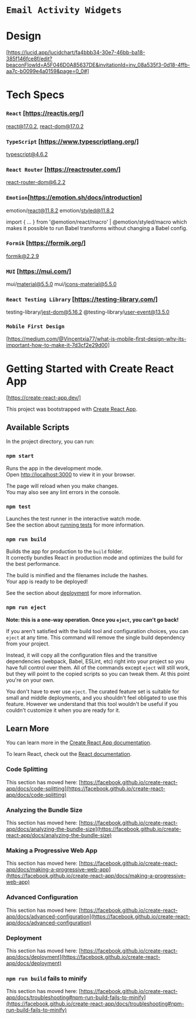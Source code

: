 # `Email Activity Widgets`

# Design

[https://lucid.app/lucidchart/fa4bbb34-30e7-46bb-ba18-385f146fce8f/edit?beaconFlowId=A5F046D0A85637DE&invitationId=inv_08a535f3-0d18-4ffb-aa7c-b0099e4a0159&page=0_0#]
# Tech Specs
### `React` [https://reactjs.org/]

react@17.0.2, react-dom@17.0.2

### `TypeScript` [https://www.typescriptlang.org/]

typescript@4.6.2

### `React Router` [https://reactrouter.com/]

react-router-dom@6.2.2

### `Emotion`[https://emotion.sh/docs/introduction]

emotion/react@11.8.2 
emotion/styled@11.8.2

import { ... } from '@emotion/react/macro' | @emotion/styled/macro
which makes it possible to run Babel transforms without changing a Babel config. 

### `Formik` [https://formik.org/]

formik@2.2.9

### `MUI` [https://mui.com/]

mui/material@5.5.0
mui/icons-material@5.5.0

### `React Testing Library` [https://testing-library.com/]

testing-library/jest-dom@5.16.2
@testing-library/user-event@13.5.0

### `Mobile First Design`

[https://medium.com/@Vincentxia77/what-is-mobile-first-design-why-its-important-how-to-make-it-7d3cf2e29d00]

# Getting Started with Create React App
[https://create-react-app.dev/]

This project was bootstrapped with [Create React App](https://github.com/facebook/create-react-app).

## Available Scripts

In the project directory, you can run:

### `npm start`

Runs the app in the development mode.\
Open [http://localhost:3000](http://localhost:3000) to view it in your browser.

The page will reload when you make changes.\
You may also see any lint errors in the console.

### `npm test`

Launches the test runner in the interactive watch mode.\
See the section about [running tests](https://facebook.github.io/create-react-app/docs/running-tests) for more information.

### `npm run build`

Builds the app for production to the `build` folder.\
It correctly bundles React in production mode and optimizes the build for the best performance.

The build is minified and the filenames include the hashes.\
Your app is ready to be deployed!

See the section about [deployment](https://facebook.github.io/create-react-app/docs/deployment) for more information.

### `npm run eject`

**Note: this is a one-way operation. Once you `eject`, you can't go back!**

If you aren't satisfied with the build tool and configuration choices, you can `eject` at any time. This command will remove the single build dependency from your project.

Instead, it will copy all the configuration files and the transitive dependencies (webpack, Babel, ESLint, etc) right into your project so you have full control over them. All of the commands except `eject` will still work, but they will point to the copied scripts so you can tweak them. At this point you're on your own.

You don't have to ever use `eject`. The curated feature set is suitable for small and middle deployments, and you shouldn't feel obligated to use this feature. However we understand that this tool wouldn't be useful if you couldn't customize it when you are ready for it.

## Learn More

You can learn more in the [Create React App documentation](https://facebook.github.io/create-react-app/docs/getting-started).

To learn React, check out the [React documentation](https://reactjs.org/).

### Code Splitting

This section has moved here: [https://facebook.github.io/create-react-app/docs/code-splitting](https://facebook.github.io/create-react-app/docs/code-splitting)

### Analyzing the Bundle Size

This section has moved here: [https://facebook.github.io/create-react-app/docs/analyzing-the-bundle-size](https://facebook.github.io/create-react-app/docs/analyzing-the-bundle-size)

### Making a Progressive Web App

This section has moved here: [https://facebook.github.io/create-react-app/docs/making-a-progressive-web-app](https://facebook.github.io/create-react-app/docs/making-a-progressive-web-app)

### Advanced Configuration

This section has moved here: [https://facebook.github.io/create-react-app/docs/advanced-configuration](https://facebook.github.io/create-react-app/docs/advanced-configuration)

### Deployment

This section has moved here: [https://facebook.github.io/create-react-app/docs/deployment](https://facebook.github.io/create-react-app/docs/deployment)

### `npm run build` fails to minify

This section has moved here: [https://facebook.github.io/create-react-app/docs/troubleshooting#npm-run-build-fails-to-minify](https://facebook.github.io/create-react-app/docs/troubleshooting#npm-run-build-fails-to-minify)
